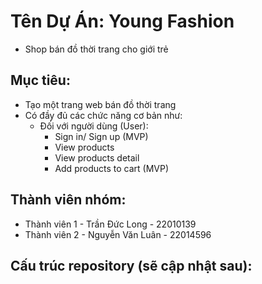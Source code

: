 # Tên Dự Án: Young Fashion
- Shop bán đồ thời trang cho giới trẻ

## Mục tiêu:
- Tạo một trang web bán đồ thời trang
- Có đầy đủ các chức năng cơ bản như:
  - Đối với người dùng (User):  
    + Sign in/ Sign up (MVP)
    + View products
    + View products detail
    + Add products to cart (MVP)
  
## Thành viên nhóm:
- Thành viên 1 - Trần Đức Long - 22010139
- Thành viên 2 - Nguyễn Văn Luân - 22014596


## Cấu trúc repository (sẽ cập nhật sau):
